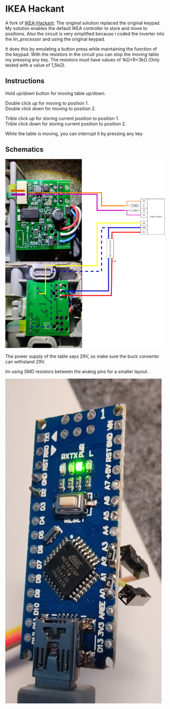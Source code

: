 # IKEA Hackant

A fork of [IKEA-Hackant](https://github.com/robin7331/IKEA-Hackant).
The original solution replaced the original keypad.\
My solution enables the default IKEA controller to store and move to positions. Also the circuit is very simplified because i coded the inverter into the lin_processor and using the original keypad.

It does this by emulating a button press while maintaining the function of the keypad.
With the resistors in the circuit you can stop the moving table my pressing any key.
The resistors must have values of 1kΩ<R<3kΩ (Only tested with a value of 1,5kΩ).


## Instructions

Hold *up/down* button for moving table up/down.

Double click *up* for moving to position 1.\
Double click *down* for moving to position 2.

Trible click *up* for storing current position to position 1.\
Trible click *down* for storing current position to position 2.

While the table is moving, you can interrupt it by pressing any key

## Schematics

![Schematic](https://github.com/MasterTim17/IKEA-Hackant/raw/master/Schematic.png)

The power supply of the table says 29V, so make sure the buck converter can withstand 29V.

Im using SMD resistors between the analog pins for a smaller layout.

![Board](https://github.com/MasterTim17/IKEA-Hackant/raw/master/Board.jpg)
